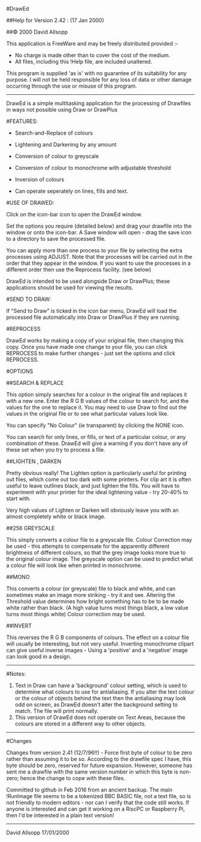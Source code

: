 
#DrawEd

##Help for Version 2.42 : (17 Jan 2000)

##© 2000 David Allsopp


This application is FreeWare and may be freely distributed provided :-

* No charge is made other than to cover the cost of the medium.
* All files, including this !Help file, are included unaltered.

This program is supplied 'as is' with no guarantee of its suitability for
any purpose. I will not be held responsible for any loss of data or other damage occurring through the use or misuse of this program.

------

DrawEd is a simple multitasking application for the processing of Drawfiles
in ways not possible using Draw or DrawPlus 

#FEATURES:

* Search-and-Replace of colours
* Lightening and Darkening by any amount
* Conversion of colour to greyscale 
* Conversion of colour to monochrome with adjustable threshold
* Inversion of colours

* Can operate seperately on lines, fills and text.

#USE OF DRAWED:

Click on the icon-bar icon to open the DrawEd window.

Set the options you require (detailed below) and drag your drawfile into the
window or onto the icon-bar. A Save window will open - drag the save icon to
a directory to save the processed file.

You can apply more than one process to your file by selecting the extra
processes using ADJUST. Note that the processes will be carried out in the
order that they appear in the window. If you want to use the processes in
a different order then use the Reprocess facility. (see below)

DrawEd is intended to be used alongside Draw or DrawPlus; these
applications should be used for viewing the results.

#SEND TO DRAW:

If "Send to Draw" is ticked in the icon bar menu, DrawEd will load the
processed file automatically into Draw or DrawPlus if they are running.

#REPROCESS

DrawEd works by making a copy of your original file, then changing this
copy. Once you have made one change to your file, you can click REPROCESS to
make further changes - just set the options and click REPROCESS.

#OPTIONS

##SEARCH & REPLACE  

This option simply searches for a colour in the original file and replaces
it with a new one. Enter the R G B values of the colour to search for, and
the values for the one to replace it. You may need to use Draw to find out
the values in the original file or to see what particular values look like.

You can specify "No Colour" (ie transparent) by clicking the NONE icon.

You can search for only lines, or fills, or text of a particular colour, or
any combination of these. DrawEd will give a warning if you don't have any
of these set when you try to process a file.

##LIGHTEN , DARKEN

Pretty obvious really! The Lighten option is particularly useful for
printing out files, which come out too dark with some printers. For clip
art it is often useful to leave outlines black, and just lighten the fills.
You will have to experiment with your printer for the ideal lightening value - try 20-40% to start with. 

Very high values of Lighten or Darken will obviously leave you with an
almost completely white or black image.

##256 GREYSCALE

This simply converts a colour file to a greyscale file. Colour Correction
may be used - this attempts to compensate for the apparently different
brightness of different colours, so that the grey image looks more true to
the original colour image. The greyscale option can be used to predict what a
colour file will look like when printed in monochrome. 

##MONO 

This converts a colour (or greyscale) file to black and white, and can
sometimes make an image more striking - try it and see. Altering
the Threshold value determines how bright something has to be to be made
white rather than black.  (A high value turns most things black, a low value
turns most things white)  Colour correction may be used.

##INVERT

This reverses the R G B components of colours. The effect on a colour file
will usually be interesting, but not very useful. Inverting monochrome
clipart can give useful inverse images - Using a 'positive' and a 'negative'
image can look good in a design.

----------------------------------------------------------------------------

#Notes:

1. Text in Draw can have a 'background' colour setting, which is used to
determine what colours to use for antialiasing. If you alter the text colour
or the colour of objects behind the text then the antialiasing may look
odd on screen, as DrawEd doesn't alter the background setting to match.
The file will print normally.
2. This version of DrawEd does not operate on Text Areas, because the
colours are stored in a different way to other objects.

----------------------------------------------------------------------------

#Changes

Changes from version 2.41 (12/7/96!!) - Force first byte of colour to be zero
rather than assuming it to be so.  According to the drawfile spec I have, this
byte should be zero, reserved for future expansion. However, someone has sent me
a drawfile with the same version number in which this byte is non-zero; hence
the change to cope with these files.

Committed to github in Feb 2016 from an ancient backup. The main !RunImage file seems to be a tokenized BBC BASIC file, not a text file, so is not friendly to modern editors - nor can I verify that the code still works. If anyone is interested and can get it working on a RiscPC or Raspberry Pi, then I'd be interested in a plain text version!

----------------------------------------------------------------------------

David Allsopp  17/01/2000
